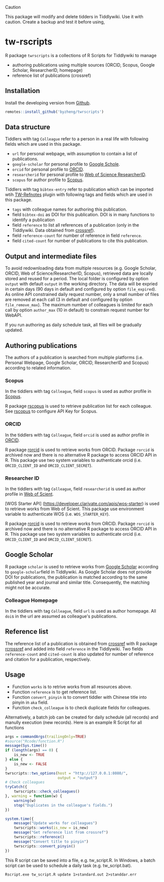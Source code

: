 
> [!CAUTION]
> This package will modify and delete tidders in Tiddlywiki. Use it with caution. 
> Create a backup and test it before using,

# tw-rscripts

R package `twrscripts` is a collections of R Scripts for Tiddlywiki to manage

* authoring publications using multiple sources (ORCID, Scopus, Google Scholar, ResearcherID, homepage)
* reference list of publications (crossref)


## Installation

Install the developing version from [Github](https://github.com/byzheng/twrscripts).

```r
remotes::install_github('byzheng/twrscripts')
```


## Data structure

Tiddlers with tag `Colleague` refer to a person in a real life with following fields which are used in this package.

* `url` for personal webpage, with assumption to contain a list of publications.
* `google-scholar` for personal profile to [Google Schole](https://scholar.google.com).
* `orcid` for personal profile to [ORCID](https://orcid.org/).
* `researcherid` for personal profile to [Web of Science ResearcherID](https://www.webofscience.com/wos/author/search).
* `scopus` for author profile to [Scopus](https://www.scopus.com/). 

Tiddlers with tag `bibtex-entry` refer to publication which can be imported wtih [TW-Refnotes](https://kookma.github.io/TW-Refnotes/) plugin with following tags and fields which are used 
in this package.

* `tags` with colleague names for authoring this publication.
* field `bibtex-doi` as DOI for this publication. DOI is in many functions to identify a publication
* field `reference` to list all references of a publication (only in the Tiddlywiki. Data obtained from [crossref](https://www.crossref.org/)).
* field `reference-count` for number of reference in field `reference`.
* field `cited-count` for number of publications to cite this publication.

## Output and intermediate files
To avoid redownloading data from multiple resources (e.g. Google Scholar, ORCID, Web of Science/ResearcherID, Scopus), retrieved data are locally stored and reused for a period. The local folder is configured by option `output` with default `output` in the working directory. The data will be expried in certain days (90 days in default and configured by option `file_expired`). As online API constrained daily request number, only a small number of files are removed at each call (3 in default and configured by option `file_remove_max`). The maximum number of colleagues is limited for each call by option `author_max` (10 in default) to constrain request number for WebAPI.

If you run authoring as daily schedule task, all files will be gradually updated. 

## Authoring publications

The authors of a publication is searched from multiple platforms (i.e. Personal Webpage, Google Scholar, ORCID, ResearcherID and Scopus) according to related information.

### Scopus

In the tiddlers with tag `Colleague`, field `scopus` is used as author profile in [Scopus](https://www.scopus.com/). 

R package [rscopus](https://github.com/muschellij2/rscopus) is used to retrieve publication list for each colleague. See [rscopus](https://github.com/muschellij2/rscopus) to configure API Key for Scopus.


### ORCID

In the tiddlers with tag `Colleague`, field `orcid` is used as author profile in [ORCID](https://orcid.org/). 

R package [rorcid](https://github.com/ropensci-archive/rorcid) is used to retrieve works from ORCID. Package `rorcid` is archived now and there is no alternative R package to access ORCID API in R. This package use two system variables to authenticate orcid (i.e. `ORCID_CLIENT_ID` and `ORCID_CLIENT_SECRET`).

### Researcher ID

In the tiddlers with tag `Colleague`, field `researcherid` is used as author profile in [Web of Scient](https://www.webofscience.com/). 

[WOS Starter API] (https://developer.clarivate.com/apis/wos-starter) is used to retrieve works from Web of Scient.
This package use environment variable to authenticate WOS (i.e. `WOS_STARTER_KEY`).

R package [rorcid](https://github.com/ropensci-archive/rorcid) is used to retrieve works from ORCID. Package `rorcid` is archived now and there is no alternative R package to access ORCID API in R. This package use two system variables to authenticate orcid (i.e. `ORCID_CLIENT_ID` and `ORCID_CLIENT_SECRET`).

## Google Scholar

R package `scholar` is used to retrieve works from [Google Scholar](https://scholar.google.com/) according to `google-scholar`field in Tiddlywiki. As Google Scholar does not provide DOI for publications, the publication is matched according to the same published year and journal and similar title. Consequently, the matching might not be accurate.


### Colleague Homepage

In the tiddlers with tag `Colleague`, field `url` is used as author homepage. All `doi`s in the url are assumed as colleague's publications. 

## Reference list

The reference list of a publication is obtained from [crossref](https://www.crossref.org/) with R package [rcrossref](https://github.com/ropensci/rcrossref) and added into field `reference` in the Tiddlywiki. Two fields `reference-count` and `cited-count` is also updated for number of reference and citation for a publication, respectively. 





## Usage

* Function `works` is to retrive works from all resources above.
* Function `reference` is to get reference list.
* Function `convert_pinyin` is to convert tiddler with Chinese title into pinyin in `aka` field.
* Function `check_colleague` is to check duplicate fields for colleagues.

Alternatively, a batch job can be created for daily schedule (all records) and manully execution (new records). Here is an example R Script for all functions

```r
args = commandArgs(trailingOnly=TRUE)
#source("Rcode/function.R")
message(Sys.time())
if (length(args) == 0) {
    is_new <- TRUE
} else {
    is_new <- FALSE
}
twrscripts::tws_options(host = "http://127.0.0.1:8080/",
                        output = "output")
# Check colleagues
tryCatch({
    twrscripts::check_colleagues()    
}, warning = function(w) {
    warning(w)
    stop("Duplicates in the colleague's fields.")
})

system.time({
    message("Update works for colleagues")
    twrscripts::works(is_new = is_new)
    message("Get reference list from crossref")
    twrscripts::reference()
    message("Convert title to pinyin")
    twrscripts::convert_pinyin()
})
```

This R script can be saved into a file, e.g. tw_script.R. In Windows, a batch script can be used to schedule a daily task (e.g. tw_script.bat).

```
Rscript.exe tw_script.R update 1>standard.out 2>standdar.err
```

